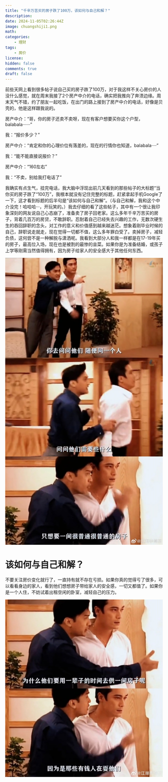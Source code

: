 ```yaml
---
title: "千辛万苦买的房子跌了100万，该如何与自己和解？"
description: 
date: 2024-11-05T02:26:44Z
image: chuangshiji1.png
math: 
categories:
    - 理财
tags:
    - 房价
license: 
hidden: false
comments: true
draft: false
---
```



前些天网上看到很多帖子说自己买的房子跌了100万，对于我这样不关心房价的人没什么感觉，就在周末我接了2个房产中介的电话，确实把我推向了奔溃边缘。周末天气不错，约了朋友一起吃饭，在出门的路上接到了房产中介的电话，好像是贝壳的，他是这样跟我说的。

房产中介：“哥，你的房子还卖不卖呀，现在有客户想要买你这个户型，balabala······”

我：“报价多少？”

房产中介：“肯定和你的心理价位有落差的，现在的行情你也知道，balabala····”

我：“能不能直接说报价？”

房产中介：“160左右”

我：“不卖，别给我打电话了”

我确实有点生气，挂完电话，我大脑中浮现出前几天看到的那些帖子的大标题“当你买的房子跌了“100万”，我根本就没有记住完整的标题，赶紧拿起手机Google了一下，这才看到标题的后半句是“该如何与自己和解”。（与自己和解，我和这个中介没完！哈哈哈···，开玩笑的。）我去仔细的看了这些帖子，其中有一个很让我印象深刻的网友说自己心态崩了，准备卖了房子回老家。这么多年千辛万苦买的房子，背着几百万的房贷，不敢辞职。忍耐着自己已经失去兴趣的工作，无数次硬生生的吞回辞职的念头，对工作的意义和价值感到越来越迷茫。想象着刚毕业时候的自己，辞职说走就走，现在觉得一切都不值，这么多年罪白受了。卖掉房子，减轻负债，这何尝不是一种解脱与潇洒呢。我看到大部分人和我一样都是在17-19年买的房子，最高位入场，现在也是被割的最惨的韭菜。如果你是为准备结婚，或孩子上学等刚需当然值得拥有，因为房子给家人的安全感大于其他任何东西‌。

![创世纪](chuangshiji.png)

# 该如何与自己和解？

不要关注房价变化就行了，一直持有就不存在亏损。如果你真的觉得亏了很多，可以看看身边的家人，看到他们想想房子带给家人的安全感，一切又都值了。如果你是一个人住，不妨试着出租空闲的卧室，减轻自己的压力。

![](chuangshiji1.png)